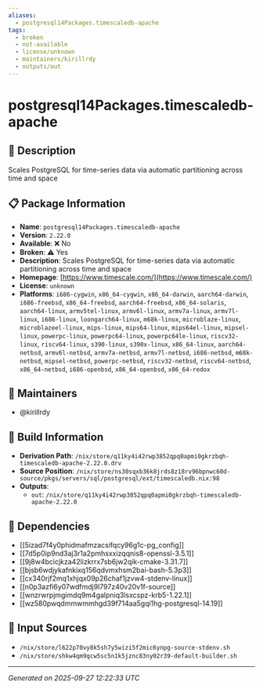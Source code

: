```yaml
---
aliases:
  - postgresql14Packages.timescaledb-apache
tags:
  - broken
  - not-available
  - license/unknown
  - maintainers/kirillrdy
  - outputs/out
---
```


# postgresql14Packages.timescaledb-apache

## 📝 Description

Scales PostgreSQL for time-series data via automatic partitioning across time and space

## 📋 Package Information

- **Name**: `postgresql14Packages.timescaledb-apache`
- **Version**: `2.22.0`
- **Available**: ❌ No
- **Broken**: ⚠️ Yes
- **Description**: Scales PostgreSQL for time-series data via automatic partitioning across time and space
- **Homepage**: [https://www.timescale.com/](https://www.timescale.com/)
- **License**: `unknown`
- **Platforms**: `i686-cygwin`, `x86_64-cygwin`, `x86_64-darwin`, `aarch64-darwin`, `i686-freebsd`, `x86_64-freebsd`, `aarch64-freebsd`, `x86_64-solaris`, `aarch64-linux`, `armv5tel-linux`, `armv6l-linux`, `armv7a-linux`, `armv7l-linux`, `i686-linux`, `loongarch64-linux`, `m68k-linux`, `microblaze-linux`, `microblazeel-linux`, `mips-linux`, `mips64-linux`, `mips64el-linux`, `mipsel-linux`, `powerpc-linux`, `powerpc64-linux`, `powerpc64le-linux`, `riscv32-linux`, `riscv64-linux`, `s390-linux`, `s390x-linux`, `x86_64-linux`, `aarch64-netbsd`, `armv6l-netbsd`, `armv7a-netbsd`, `armv7l-netbsd`, `i686-netbsd`, `m68k-netbsd`, `mipsel-netbsd`, `powerpc-netbsd`, `riscv32-netbsd`, `riscv64-netbsd`, `x86_64-netbsd`, `i686-openbsd`, `x86_64-openbsd`, `x86_64-redox`
## 👥 Maintainers

- @kirillrdy


## 🔧 Build Information

- **Derivation Path**: `/nix/store/q11ky4i42rwp3852qpq0apmi0gkrzbqh-timescaledb-apache-2.22.0.drv`
- **Source Position**: `/nix/store/ns30sqxb36k8jrds8z18rv96bpnwc60d-source/pkgs/servers/sql/postgresql/ext/timescaledb.nix:98`
- **Outputs**:
  - `out`:  `/nix/store/q11ky4i42rwp3852qpq0apmi0gkrzbqh-timescaledb-apache-2.22.0`

## 🔗 Dependencies

- [[5izad7f4y0phidmafmzacsifqcy96g1c-pg_config]]
- [[7d5p0ip9nd3aj3r1a2pmhsxxizqqnis8-openssl-3.5.1]]
- [[9j8w4bcicjkza42lizkrrx7sb6jw2qik-cmake-3.31.7]]
- [[bjsb6wdjykafnkixq156qdvmxhsm2bai-bash-5.3p3]]
- [[cx340rjf2mq1xhjqx09p26chaf1jzvw4-stdenv-linux]]
- [[n0p3azfi6y07wdfmdj9l797z40v20v1f-source]]
- [[wnzrwrpjmgimdq9m4galpniq3lsxcspz-krb5-1.22.1]]
- [[wz580pwqdmmwmmhgd39f714aa5gqi1hg-postgresql-14.19]]

## 📁 Input Sources

- `/nix/store/l622p70vy8k5sh7y5wizi5f2mic6ynpg-source-stdenv.sh`
- `/nix/store/shkw4qm9qcw5sc5n1k5jznc83ny02r39-default-builder.sh`

---
*Generated on 2025-09-27 12:22:33 UTC*
